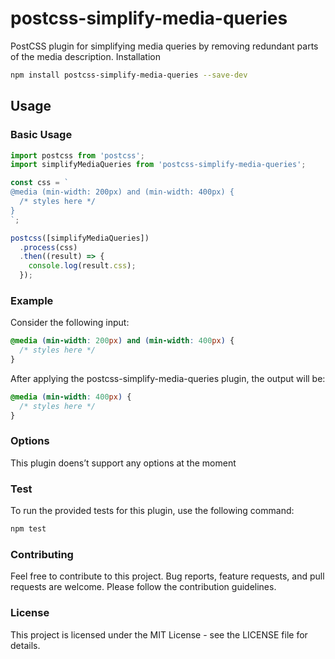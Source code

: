 # postcss-simplify-media-queries

PostCSS plugin for simplifying media queries by removing redundant parts of the media description.
Installation

```bash
npm install postcss-simplify-media-queries --save-dev
```

## Usage

### Basic Usage

```javascript
import postcss from 'postcss';
import simplifyMediaQueries from 'postcss-simplify-media-queries';

const css = `
@media (min-width: 200px) and (min-width: 400px) {
  /* styles here */
}
`;

postcss([simplifyMediaQueries])
  .process(css)
  .then((result) => {
    console.log(result.css);
  });
```

### Example

Consider the following input:

```css
@media (min-width: 200px) and (min-width: 400px) {
  /* styles here */
}
```

After applying the postcss-simplify-media-queries plugin, the output will be:

```css
@media (min-width: 400px) {
  /* styles here */
}
```

### Options

This plugin doens’t support any options at the moment

### Test

To run the provided tests for this plugin, use the following command:

```bash
npm test
```

### Contributing

Feel free to contribute to this project. Bug reports, feature requests, and pull requests are welcome. Please follow the contribution guidelines.

### License

This project is licensed under the MIT License - see the LICENSE file for details.
